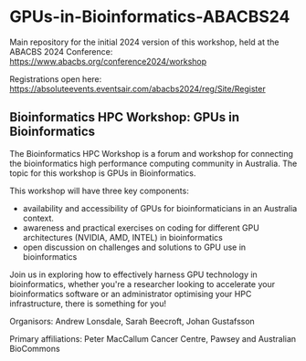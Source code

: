# GPUs-in-Bioinformatics-ABACBS24
Main repository for the initial 2024 version of this workshop, held at the ABACBS 2024 Conference: https://www.abacbs.org/conference2024/workshop

Registrations open here: https://absoluteevents.eventsair.com/abacbs2024/reg/Site/Register


## Bioinformatics HPC Workshop: GPUs in Bioinformatics

The Bioinformatics HPC Workshop is a forum and workshop for connecting the bioinformatics high performance computing community in Australia. The topic for this workshop is GPUs in Bioinformatics.

This workshop will have three key components:

- availability and accessibility of GPUs for bioinformaticians in an Australia context.
- awareness and practical exercises on coding for different GPU architectures (NVIDIA, AMD, INTEL) in bioinformatics
- open discussion on challenges and solutions to GPU use in bioinformatics

Join us in exploring how to effectively harness GPU technology in bioinformatics, whether you're a researcher looking to accelerate your bioinformatics software or an administrator optimising your HPC infrastructure, there is something for you!

Organisors: Andrew Lonsdale, Sarah Beecroft, Johan Gustafsson

Primary affiliations:  Peter MacCallum Cancer Centre, Pawsey and Australian BioCommons
